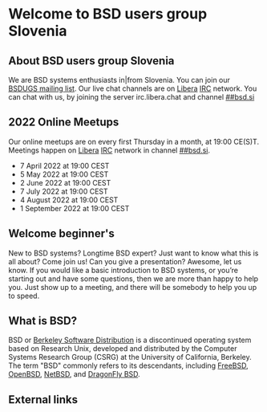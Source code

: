 # Welcome to BSD users group Slovenia

## About BSD users group Slovenia
We are BSD systems enthusiasts in|from Slovenia. You can join our [BSDUGS mailing list](https://groups.io/g/bsd). Our live chat channels are on [Libera](http://www.libera.chat) [IRC](https://en.wikipedia.org/wiki/Internet_Relay_Chat) network. You can chat with us, by joining the server irc.libera.chat and channel [##bsd.si](https://web.libera.chat/##bsd.si)

## 2022 Online Meetups
Our online meetups are on every first Thursday in a month, at 19:00 CE(S)T. Meetings happen on [Libera](http://www.libera.chat) [IRC](https://en.wikipedia.org/wiki/Internet_Relay_Chat) network in channel [##bsd.si](https://web.libera.chat/##bsd.si).
* 7 April 2022 at 19:00 CEST
* 5 May 2022 at 19:00 CEST
* 2 June 2022 at 19:00 CEST
* 7 July 2022 at 19:00 CEST
* 4 August 2022 at 19:00 CEST
* 1 September 2022 at 19:00 CEST

## Welcome beginner's
New to BSD systems? Longtime BSD expert? Just want to know what this is all about? Come join us! Can you give a presentation? Awesome, let us know. If you would like a basic introduction to BSD systems, or you’re starting out and have some questions, then we are more than happy to help you. Just show up to a meeting, and there will be somebody to help you up to speed.

## What is BSD?
BSD or [Berkeley Software Distribution](https://en.wikipedia.org/wiki/Berkeley_Software_Distribution) is a discontinued operating system based on Research Unix, developed and distributed by the Computer Systems Research Group (CSRG) at the University of California, Berkeley. The term "BSD" commonly refers to its descendants, including [FreeBSD](https://www.freebsd.org/), [OpenBSD](https://www.openbsd.org/), [NetBSD](https://www.netbsd.org/), and [DragonFly BSD](https://www.dragonflybsd.org/).

## External links
